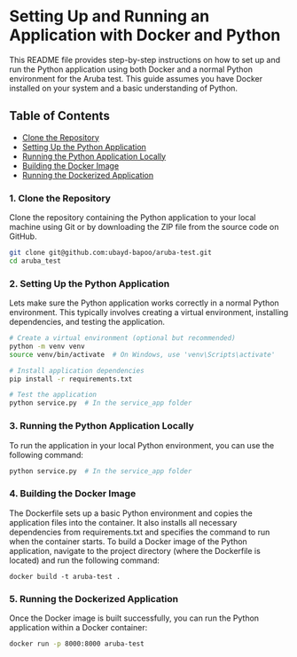 # Setting Up and Running an Application with Docker and Python
This README file provides step-by-step instructions on how to set up and run the Python 
application using both Docker and a normal Python environment for the Aruba test. This 
guide assumes you have Docker installed on your system and a basic understanding of Python.

## Table of Contents
- [Clone the Repository](#1-clone-the-repository)
- [Setting Up the Python Application](#2-setting-up-the-python-application)
- [Running the Python Application Locally](#3-running-the-python-application-locally)
- [Building the Docker Image](#4-building-the-docker-image)
- [Running the Dockerized Application](#5-running-the-dockerized-application)

### 1. Clone the Repository
Clone the repository containing the Python application to your local machine using Git 
or by downloading the ZIP file from the source code on GitHub.
```bash
git clone git@github.com:ubayd-bapoo/aruba-test.git
cd aruba_test
```

### 2. Setting Up the Python Application
Lets make sure the Python application works correctly in a normal Python environment. 
This typically involves creating a virtual environment, installing dependencies, and 
testing the application.

```bash
# Create a virtual environment (optional but recommended)
python -m venv venv
source venv/bin/activate  # On Windows, use 'venv\Scripts\activate'

# Install application dependencies
pip install -r requirements.txt

# Test the application
python service.py  # In the service_app folder
```

### 3. Running the Python Application Locally
To run the application in your local Python environment, you can use the following command:
```bash
python service.py  # In the service_app folder
```

### 4. Building the Docker Image
The Dockerfile sets up a basic Python environment and copies the application files into 
the container. It also installs all necessary dependencies from requirements.txt and 
specifies the command to run when the container starts.
To build a Docker image of the Python application, navigate to the project directory 
(where the Dockerfile is located) and run the following command:
```
docker build -t aruba-test .
```

### 5. Running the Dockerized Application
Once the Docker image is built successfully, you can run the Python application within 
a Docker container:
```bash
docker run -p 8000:8000 aruba-test
```